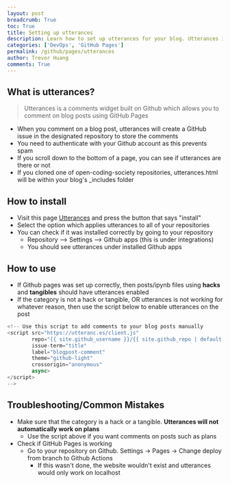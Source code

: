 ```yaml
---
layout: post
breadcrumb: True
toc: True
title: Setting up utterances
description: Learn how to set up utterances for your blog. Utterances is a tool that allows you to have comments on your blog posts.
categories: ['DevOps', 'GitHub Pages']
permalink: /github/pages/utterances
author: Trevor Huang
comments: True
---
```


## What is utterances?
>
> Utterances is a comments widget built on Github which allows you to comment on blog posts using GitHub Pages

- When you comment on a blog post, utterances will create a GitHub issue in the designated repository to store the comments
- You need to authenticate with your Github account as this prevents spam
- If you scroll down to the bottom of a page, you can see if utterances are there or not
- If you cloned one of open-coding-society repositories, utterances.html will be within your blog's _includes folder

## How to install

- Visit this page [Utterances](https://github.com/apps/utterances) and press the button that says "install"
- Select the option which applies utterances to all of your repositories
- You can check if it was installed correctly by going to your repository
  - Repository --> Settings --> Github apps (this is under integrations)
  - You should see utterances under installed Github apps

## How to use

- If Github pages was set up correctly, then posts/ipynb files using **hacks** and **tangibles** should have utterances enabled
- If the category is not a hack or tangible, OR utterances is not working for whatever reason, then use the script below to enable utterances on the post

```python
<!-- Use this script to add comments to your blog posts manually
<script src="https://utteranc.es/client.js"
        repo="{{ site.github_username }}/{{ site.github_repo | default: site.baseurl | remove: "/" }}"
        issue-term="title"
        label="blogpost-comment"
        theme="github-light"
        crossorigin="anonymous"
        async>
</script>
-->
```

## Troubleshooting/Common Mistakes

- Make sure that the category is a hack or a tangible. **Utterances will not automatically work on plans**
  - Use the script above if you want comments on posts such as plans
- Check if GitHub Pages is working
  - Go to your repository on Github. Settings -> Pages -> Change deploy from branch to Github Actions
    - If this wasn't done, the website wouldn't exist and utterances would only work on localhost
